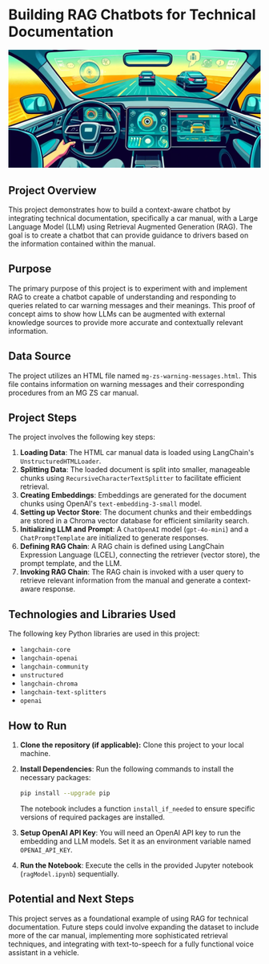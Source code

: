 # Building RAG Chatbots for Technical Documentation

![A car dashboard with lots of new technical features.](dashboard.jpg)

## Project Overview

This project demonstrates how to build a context-aware chatbot by integrating technical documentation, specifically a car manual, with a Large Language Model (LLM) using Retrieval Augmented Generation (RAG). The goal is to create a chatbot that can provide guidance to drivers based on the information contained within the manual.

## Purpose

The primary purpose of this project is to experiment with and implement RAG to create a chatbot capable of understanding and responding to queries related to car warning messages and their meanings. This proof of concept aims to show how LLMs can be augmented with external knowledge sources to provide more accurate and contextually relevant information.

## Data Source

The project utilizes an HTML file named `mg-zs-warning-messages.html`. This file contains information on warning messages and their corresponding procedures from an MG ZS car manual.

## Project Steps

The project involves the following key steps:

1.  **Loading Data**: The HTML car manual data is loaded using LangChain's `UnstructuredHTMLLoader`.
2.  **Splitting Data**: The loaded document is split into smaller, manageable chunks using `RecursiveCharacterTextSplitter` to facilitate efficient retrieval.
3.  **Creating Embeddings**: Embeddings are generated for the document chunks using OpenAI's `text-embedding-3-small` model.
4.  **Setting up Vector Store**: The document chunks and their embeddings are stored in a Chroma vector database for efficient similarity search.
5.  **Initializing LLM and Prompt**: A `ChatOpenAI` model (`gpt-4o-mini`) and a `ChatPromptTemplate` are initialized to generate responses.
6.  **Defining RAG Chain**: A RAG chain is defined using LangChain Expression Language (LCEL), connecting the retriever (vector store), the prompt template, and the LLM.
7.  **Invoking RAG Chain**: The RAG chain is invoked with a user query to retrieve relevant information from the manual and generate a context-aware response.

## Technologies and Libraries Used

The following key Python libraries are used in this project:

*   `langchain-core`
*   `langchain-openai`
*   `langchain-community`
*   `unstructured`
*   `langchain-chroma`
*   `langchain-text-splitters`
*   `openai`

## How to Run

1.  **Clone the repository (if applicable):** Clone this project to your local machine.
2.  **Install Dependencies**: Run the following commands to install the necessary packages:

    ```bash
    pip install --upgrade pip
    ```
    The notebook includes a function `install_if_needed` to ensure specific versions of required packages are installed.
3.  **Setup OpenAI API Key**: You will need an OpenAI API key to run the embedding and LLM models. Set it as an environment variable named `OPENAI_API_KEY`.
4.  **Run the Notebook**: Execute the cells in the provided Jupyter notebook (`ragModel.ipynb`) sequentially.

## Potential and Next Steps

This project serves as a foundational example of using RAG for technical documentation. Future steps could involve expanding the dataset to include more of the car manual, implementing more sophisticated retrieval techniques, and integrating with text-to-speech for a fully functional voice assistant in a vehicle.
